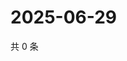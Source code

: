 # 2025-06-29

共 0 条

<!-- BEGIN ZHIHUVIDEO -->
<!-- 最后更新时间 Sun Jun 29 2025 23:10:32 GMT+0800 (China Standard Time) -->

<!-- END ZHIHUVIDEO -->

